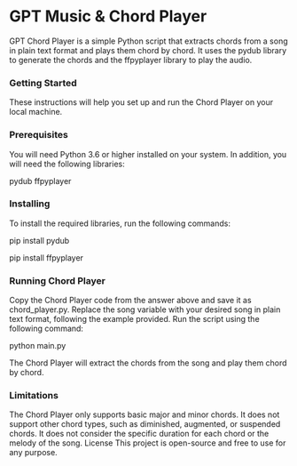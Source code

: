 # GPT Music & Chord Player

GPT Chord Player is a simple Python script that extracts chords from a song in plain text format and plays them chord by chord. It uses the pydub library to generate the chords and the ffpyplayer library to play the audio.

### Getting Started

These instructions will help you set up and run the Chord Player on your local machine.

### Prerequisites

You will need Python 3.6 or higher installed on your system. In addition, you will need the following libraries:

pydub
ffpyplayer

### Installing

To install the required libraries, run the following commands:

pip install pydub

pip install ffpyplayer


### Running Chord Player

Copy the Chord Player code from the answer above and save it as chord_player.py.
Replace the song variable with your desired song in plain text format, following the example provided.
Run the script using the following command:

python main.py

The Chord Player will extract the chords from the song and play them chord by chord.

### Limitations
The Chord Player only supports basic major and minor chords. It does not support other chord types, such as diminished, augmented, or suspended chords.
It does not consider the specific duration for each chord or the melody of the song.
License
This project is open-source and free to use for any purpose.
